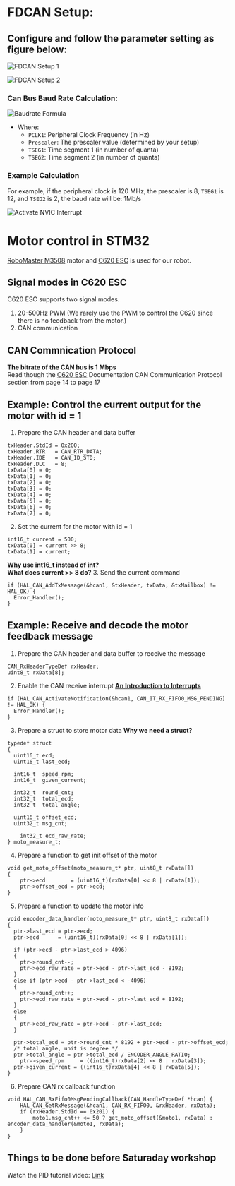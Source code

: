 # FDCAN Setup:

## Configure and follow the parameter setting as figure below:
![FDCAN Setup 1](https://github.com/Robocon-Team-2025/Embedded_System/blob/main/img/Screenshot%202025-04-06%20005545.png)

![FDCAN Setup 2](https://github.com/Robocon-Team-2025/Embedded_System/blob/main/img/Screenshot%202025-04-06%20005609.png)

### Can Bus Baud Rate Calculation:
![Baudrate Formula](https://github.com/Robocon-Team-2025/Embedded_System/blob/main/img/Screenshot%202025-04-06%20010441.png)

- Where:
	- `PCLK1`: Peripheral Clock Frequency (in Hz)
	- `Prescaler`: The prescaler value (determined by your setup)
	- `TSEG1`: Time segment 1 (in number of quanta)
	- `TSEG2`: Time segment 2 (in number of quanta)

### Example Calculation
For example, if the peripheral clock is 120 MHz, the prescaler is 8, `TSEG1` is 12, and `TSEG2` is 2, the baud rate will be: 1Mb/s


![Activate NVIC Interrupt](https://github.com/Robocon-Team-2025/Embedded_System/blob/main/img/Screenshot%202025-04-06%20005623.png)


# Motor control in STM32  

[RoboMaster M3508](https://github.com/RoboGrinder-ECE/Motor_Control/blob/master/Document/RoboMaster%20M3508%20P19%20Brushless%20DC%20Gear%20Motor%20V1.0.pdf)
 motor and 
 [C620 ESC](https://github.com/RoboGrinder-ECE/Motor_Control/blob/master/Document/RoboMaster%20C620%20Brushless%20DC%20Motor%20Speed%20Controller%20V1.01.pdf)
 is used for our robot. 

## Signal modes in C620 ESC
C620 ESC supports two signal modes.
1. 20-500Hz PWM (We rarely use the PWM to control the C620 since there is no feedback from the motor.)
2. CAN communication

## CAN Commnication Protocol
**The bitrate of the CAN bus is 1 Mbps**  
Read though the
[C620 ESC](https://github.com/RoboGrinder-ECE/Motor_Control/blob/master/Document/RoboMaster%20C620%20Brushless%20DC%20Motor%20Speed%20Controller%20V1.01.pdf)
Documentation CAN Communication Protocol section from page 14 to page 17

## Example: Control the current output for the motor with id = 1
1. Prepare the CAN header and data buffer
```
txHeader.StdId = 0x200;
txHeader.RTR   = CAN_RTR_DATA;
txHeader.IDE   = CAN_ID_STD;
txHeader.DLC   = 8;
txData[0] = 0;
txData[1] = 0;
txData[2] = 0;
txData[3] = 0;
txData[4] = 0;
txData[5] = 0;
txData[6] = 0;
txData[7] = 0;
```
2. Set the current for the motor with id = 1
```
int16_t current = 500;
txData[0] = current >> 8;
txData[1] = current;
```
**Why use int16_t instead of int?**  
**What does current >> 8 do?**
3. Send the current command
```
if (HAL_CAN_AddTxMessage(&hcan1, &txHeader, txData, &txMailbox) != HAL_OK) {
  Error_Handler();
}
```

## Example: Receive and decode the motor feedback message
1. Prepare the CAN header and data buffer to receive the message
```
CAN_RxHeaderTypeDef rxHeader;
uint8_t rxData[8];
```
2. Enable the CAN receive interrupt
[**An Introduction to Interrupts**](https://www.youtube.com/watch?v=jMnuQMYR3Ro)
```
if (HAL_CAN_ActivateNotification(&hcan1, CAN_IT_RX_FIFO0_MSG_PENDING) != HAL_OK) {
  Error_Handler();
}
```
3. Prepare a struct to store motor data
**Why we need a struct?**
```
typedef struct
{
  uint16_t ecd;
  uint16_t last_ecd;
  
  int16_t  speed_rpm;
  int16_t  given_current;

  int32_t  round_cnt;
  int32_t  total_ecd;
  int32_t  total_angle;
  
  uint16_t offset_ecd;
  uint32_t msg_cnt;
	
	int32_t ecd_raw_rate;
} moto_measure_t;
```
4. Prepare a function to get init offset of the motor
```
void get_moto_offset(moto_measure_t* ptr, uint8_t rxData[])
{
    ptr->ecd        = (uint16_t)(rxData[0] << 8 | rxData[1]);
    ptr->offset_ecd = ptr->ecd;
}

```
5. Prepare a function to update the motor info
```
void encoder_data_handler(moto_measure_t* ptr, uint8_t rxData[])
{
  ptr->last_ecd = ptr->ecd;
  ptr->ecd      = (uint16_t)(rxData[0] << 8 | rxData[1]);
  
  if (ptr->ecd - ptr->last_ecd > 4096)
  {
    ptr->round_cnt--;
    ptr->ecd_raw_rate = ptr->ecd - ptr->last_ecd - 8192;
  }
  else if (ptr->ecd - ptr->last_ecd < -4096)
  {
    ptr->round_cnt++;
    ptr->ecd_raw_rate = ptr->ecd - ptr->last_ecd + 8192;
  }
  else
  {
    ptr->ecd_raw_rate = ptr->ecd - ptr->last_ecd;
  }

  ptr->total_ecd = ptr->round_cnt * 8192 + ptr->ecd - ptr->offset_ecd;
  /* total angle, unit is degree */
  ptr->total_angle = ptr->total_ecd / ENCODER_ANGLE_RATIO;
	ptr->speed_rpm     = ((int16_t)rxData[2] << 8 | rxData[3]);
  ptr->given_current = ((int16_t)rxData[4] << 8 | rxData[5]);
}
```
6. Prepare CAN rx callback function
```
void HAL_CAN_RxFifo0MsgPendingCallback(CAN_HandleTypeDef *hcan) {
	HAL_CAN_GetRxMessage(&hcan1, CAN_RX_FIFO0, &rxHeader, rxData);
	if (rxHeader.StdId == 0x201) {
		moto1.msg_cnt++ <= 50 ? get_moto_offset(&moto1, rxData) : encoder_data_handler(&moto1, rxData);
	}
}
```

## Things to be done before Saturaday workshop
Watch the PID tutorial video: [Link](https://www.youtube.com/watch?v=wkfEZmsQqiA&list=PLn8PRpmsu08pQBgjxYFXSsODEF3Jqmm-y)
